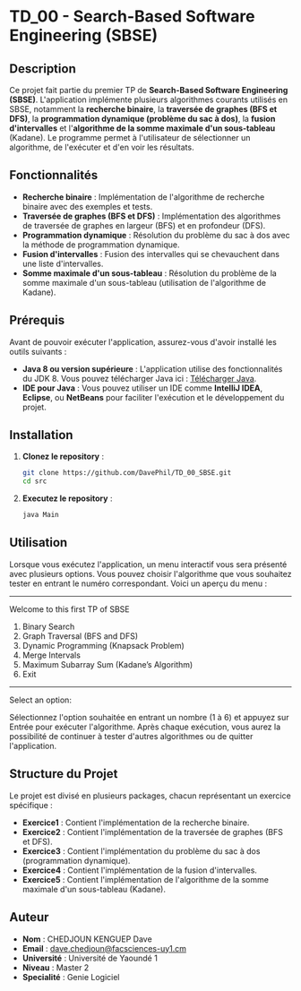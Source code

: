 # TD_00 - Search-Based Software Engineering (SBSE)

## Description

Ce projet fait partie du premier TP de **Search-Based Software Engineering (SBSE)**. L'application implémente plusieurs algorithmes courants utilisés en SBSE, notamment la **recherche binaire**, la **traversée de graphes (BFS et DFS)**, la **programmation dynamique (problème du sac à dos)**, la **fusion d'intervalles** et l'**algorithme de la somme maximale d'un sous-tableau** (Kadane). Le programme permet à l'utilisateur de sélectionner un algorithme, de l'exécuter et d'en voir les résultats.

## Fonctionnalités

- **Recherche binaire** : Implémentation de l'algorithme de recherche binaire avec des exemples et tests.
- **Traversée de graphes (BFS et DFS)** : Implémentation des algorithmes de traversée de graphes en largeur (BFS) et en profondeur (DFS).
- **Programmation dynamique** : Résolution du problème du sac à dos avec la méthode de programmation dynamique.
- **Fusion d'intervalles** : Fusion des intervalles qui se chevauchent dans une liste d'intervalles.
- **Somme maximale d'un sous-tableau** : Résolution du problème de la somme maximale d'un sous-tableau (utilisation de l'algorithme de Kadane).

## Prérequis

Avant de pouvoir exécuter l'application, assurez-vous d'avoir installé les outils suivants :

- **Java 8 ou version supérieure** : L'application utilise des fonctionnalités du JDK 8. Vous pouvez télécharger Java ici : [Télécharger Java](https://www.oracle.com/java/technologies/javase-jdk8-downloads.html).
- **IDE pour Java** : Vous pouvez utiliser un IDE comme **IntelliJ IDEA**, **Eclipse**, ou **NetBeans** pour faciliter l'exécution et le développement du projet.

## Installation

1. **Clonez le repository** :
   ```bash
   git clone https://github.com/DavePhil/TD_00_SBSE.git
   cd src
1. **Executez le repository** :
   ```bash
   java Main
   
## Utilisation
Lorsque vous exécutez l'application, un menu interactif vous sera présenté avec plusieurs options. Vous pouvez choisir l'algorithme que vous souhaitez tester en entrant le numéro correspondant. Voici un aperçu du menu :

*******************************************************************************
Welcome to this first TP of SBSE
1. Binary Search
2. Graph Traversal (BFS and DFS)
3. Dynamic Programming (Knapsack Problem)
4. Merge Intervals
5. Maximum Subarray Sum (Kadane’s Algorithm)
6. Exit
*******************************************************************************
Select an option: 

Sélectionnez l'option souhaitée en entrant un nombre (1 à 6) et appuyez sur Entrée pour exécuter l'algorithme. Après chaque exécution, vous aurez la possibilité de continuer à tester d'autres algorithmes ou de quitter l'application.

## Structure du Projet

Le projet est divisé en plusieurs packages, chacun représentant un exercice spécifique :

- **Exercice1** : Contient l'implémentation de la recherche binaire.
- **Exercice2** : Contient l'implémentation de la traversée de graphes (BFS et DFS).
- **Exercice3** : Contient l'implémentation du problème du sac à dos (programmation dynamique).
- **Exercice4** : Contient l'implémentation de la fusion d'intervalles.
- **Exercice5** : Contient l'implémentation de l'algorithme de la somme maximale d'un sous-tableau (Kadane).

## Auteur

- **Nom** : CHEDJOUN KENGUEP Dave
- **Email** : dave.chedjoun@facsciences-uy1.cm
- **Université** : Université de Yaoundé 1
- **Niveau** : Master 2
- **Specialité** : Genie Logiciel

